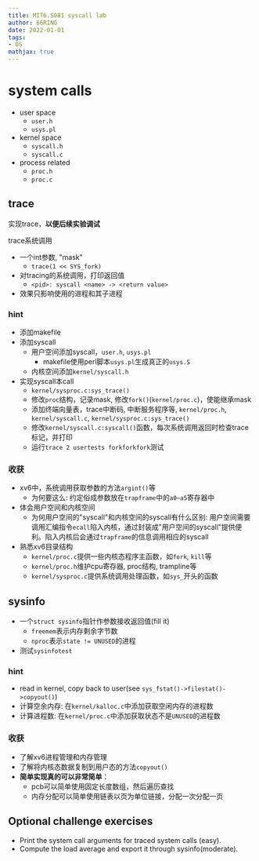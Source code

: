 ```yaml
---
title: MIT6.S081 syscall lab
author: 66RING
date: 2022-01-01
tags: 
- OS
mathjax: true
---
```



# system calls

- user space
	* `user.h`
	* `usys.pl`
- kernel space
	* `syscall.h`
	* `syscall.c`
- process related
	* `proc.h`
	* `proc.c`


## trace

实现trace，**以便后续实验调试**

trace系统调用

- 一个int参数, "mask"
	* `trace(1 << SYS_fork)`
- 对tracing的系统调用，打印返回值
	* `<pid>: syscall <name> -> <return value>`
- 效果只影响使用的进程和其子进程


### hint

- 添加makefile
- 添加syscall
	* 用户空间添加syscall，`user.h`, `usys.pl`
		+ makefile使用perl脚本`usys.pl`生成真正的`usys.S`
	* 内核空间添加`kernel/syscall.h`
- 实现syscall本call
	* `kernel/sysproc.c:sys_trace()`
	* 修改`proc`结构，记录mask, 修改`fork()`(`kernel/proc.c`)，使能继承mask
	* 添加终端向量表，trace中断码, 中断服务程序等, `kernel/proc.h`, `kernel/syscall.c`,  `kernel/sysproc.c:sys_trace()`
	* 修改`kernel/syscall.c:syscall()`函数，每次系统调用返回时检查trace标记，并打印
	* 运行`trace 2 usertests forkforkfork`测试


### 收获

- xv6中，系统调用获取参数的方法`argint()`等
	* 为何要这么: 约定俗成参数放在`trapframe`中的`a0~a5`寄存器中
- 体会用户空间和内核空间
	* 为何用户空间的"syscall"和内核空间的syscall有什么区别: 用户空间需要调用汇编指令`ecall`陷入内核，通过封装成"用户空间的syscall"提供便利。陷入内核后会通过`trapframe`的信息调用相应的syscall
- 熟悉xv6目录结构
	* `kernel/proc.c`提供一些内核态程序主函数，如`fork`, `kill`等
	* `kernel/proc.h`维护cpu寄存器, proc结构, trampline等
	* `kernel/sysproc.c`提供系统调用处理函数，如`sys_`开头的函数


## sysinfo

- 一个`struct sysinfo`指针作参数接收返回值(fill it)
	* `freemem`表示内存剩余字节数
	* `nproc`表示`state != UNUSED`的进程
- 测试`sysinfotest`


### hint

- read in kernel, copy back to user(see `sys_fstat()->filestat()->copyout()`)
- 计算空余内存: 在`kernel/kalloc.c`中添加获取空闲内存的进程数
- 计算进程数: 在`kernel/proc.c`中添加获取状态不是`UNUSED`的进程数


### 收获

- 了解xv6进程管理和内存管理
- 了解将内核态数据复制到用户态的方法`copyout()`
- **简单实现真的可以非常简单**：
	* pcb可以简单使用固定长度数组，然后遍历查找
	* 内存分配可以简单使用链表以页为单位链接，分配一次分配一页

## Optional challenge exercises

- Print the system call arguments for traced system calls (easy).
- Compute the load average and export it through sysinfo(moderate).

